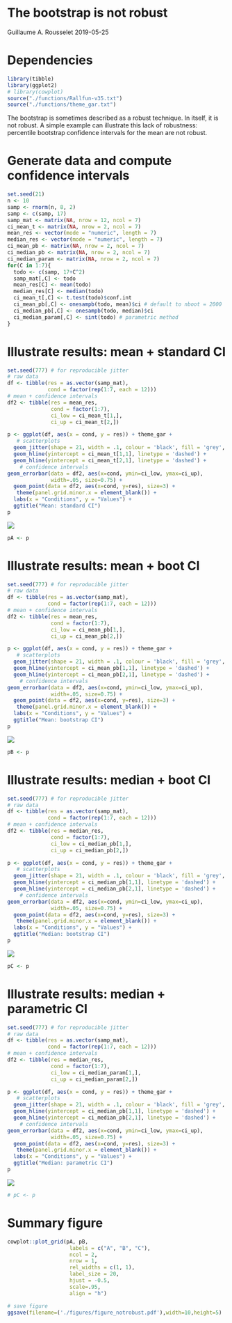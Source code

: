 The bootstrap is not robust
================
Guillaume A. Rousselet
2019-05-25

Dependencies
============

``` r
library(tibble)
library(ggplot2)
# library(cowplot)
source("./functions/Rallfun-v35.txt")
source("./functions/theme_gar.txt")
```

The bootstrap is sometimes described as a robust technique. In itself, it is not robust. A simple example can illustrate this lack of robustness: percentile bootstrap confidence intervals for the mean are not robust.

Generate data and compute confidence intervals
==============================================

``` r
set.seed(21)
n <- 10
samp <- rnorm(n, 8, 2) 
samp <- c(samp, 17)
samp_mat <- matrix(NA, nrow = 12, ncol = 7)
ci_mean_t <- matrix(NA, nrow = 2, ncol = 7)
mean_res <- vector(mode = "numeric", length = 7)
median_res <- vector(mode = "numeric", length = 7)
ci_mean_pb <- matrix(NA, nrow = 2, ncol = 7)
ci_median_pb <- matrix(NA, nrow = 2, ncol = 7)
ci_median_param <- matrix(NA, nrow = 2, ncol = 7)
for(C in 1:7){
  todo <- c(samp, 17+C^2)
  samp_mat[,C] <- todo
  mean_res[C] <- mean(todo)
  median_res[C] <- median(todo)
  ci_mean_t[,C] <- t.test(todo)$conf.int
  ci_mean_pb[,C] <- onesampb(todo, mean)$ci # default to nboot = 2000
  ci_median_pb[,C] <- onesampb(todo, median)$ci
  ci_median_param[,C] <- sint(todo) # parametric method
}
```

Illustrate results: mean + standard CI
======================================

``` r
set.seed(777) # for reproducible jitter
# raw data
df <- tibble(res = as.vector(samp_mat),
             cond = factor(rep(1:7, each = 12)))
# mean + confidence intervals
df2 <- tibble(res = mean_res,
              cond = factor(1:7),
              ci_low = ci_mean_t[1,],
              ci_up = ci_mean_t[2,])

p <- ggplot(df, aes(x = cond, y = res)) + theme_gar +
   # scatterplots
  geom_jitter(shape = 21, width = .1, colour = 'black', fill = 'grey', size = 2, alpha = 0.5) +
  geom_hline(yintercept = ci_mean_t[1,1], linetype = 'dashed') +
  geom_hline(yintercept = ci_mean_t[2,1], linetype = 'dashed') +
    # confidence intervals
geom_errorbar(data = df2, aes(x=cond, ymin=ci_low, ymax=ci_up), 
              width=.05, size=0.75) + 
  geom_point(data = df2, aes(x=cond, y=res), size=3) +
   theme(panel.grid.minor.x = element_blank()) +
  labs(x = "Conditions", y = "Values") +
  ggtitle("Mean: standard CI") 
p
```

![](notrobust_files/figure-markdown_github/unnamed-chunk-3-1.png)

``` r
pA <- p
```

Illustrate results: mean + boot CI
==================================

``` r
set.seed(777) # for reproducible jitter
# raw data
df <- tibble(res = as.vector(samp_mat),
             cond = factor(rep(1:7, each = 12)))
# mean + confidence intervals
df2 <- tibble(res = mean_res,
              cond = factor(1:7),
              ci_low = ci_mean_pb[1,],
              ci_up = ci_mean_pb[2,])

p <- ggplot(df, aes(x = cond, y = res)) + theme_gar +
   # scatterplots
  geom_jitter(shape = 21, width = .1, colour = 'black', fill = 'grey', size = 2, alpha = 0.5) +
  geom_hline(yintercept = ci_mean_pb[1,1], linetype = 'dashed') +
  geom_hline(yintercept = ci_mean_pb[2,1], linetype = 'dashed') +
    # confidence intervals
geom_errorbar(data = df2, aes(x=cond, ymin=ci_low, ymax=ci_up), 
              width=.05, size=0.75) + 
  geom_point(data = df2, aes(x=cond, y=res), size=3) +
   theme(panel.grid.minor.x = element_blank()) +
  labs(x = "Conditions", y = "Values") +
  ggtitle("Mean: bootstrap CI") 
p
```

![](notrobust_files/figure-markdown_github/unnamed-chunk-4-1.png)

``` r
pB <- p
```

Illustrate results: median + boot CI
====================================

``` r
set.seed(777) # for reproducible jitter
# raw data
df <- tibble(res = as.vector(samp_mat),
             cond = factor(rep(1:7, each = 12)))
# mean + confidence intervals
df2 <- tibble(res = median_res,
              cond = factor(1:7),
              ci_low = ci_median_pb[1,],
              ci_up = ci_median_pb[2,])

p <- ggplot(df, aes(x = cond, y = res)) + theme_gar +
   # scatterplots
  geom_jitter(shape = 21, width = .1, colour = 'black', fill = 'grey', size = 2, alpha = 0.5) +
  geom_hline(yintercept = ci_median_pb[1,1], linetype = 'dashed') +
  geom_hline(yintercept = ci_median_pb[2,1], linetype = 'dashed') +
    # confidence intervals
geom_errorbar(data = df2, aes(x=cond, ymin=ci_low, ymax=ci_up), 
              width=.05, size=0.75) + 
  geom_point(data = df2, aes(x=cond, y=res), size=3) +
   theme(panel.grid.minor.x = element_blank()) +
  labs(x = "Conditions", y = "Values") +
  ggtitle("Median: bootstrap CI") 
p
```

![](notrobust_files/figure-markdown_github/unnamed-chunk-5-1.png)

``` r
pC <- p
```

Illustrate results: median + parametric CI
==========================================

``` r
set.seed(777) # for reproducible jitter
# raw data
df <- tibble(res = as.vector(samp_mat),
             cond = factor(rep(1:7, each = 12)))
# mean + confidence intervals
df2 <- tibble(res = median_res,
              cond = factor(1:7),
              ci_low = ci_median_param[1,],
              ci_up = ci_median_param[2,])

p <- ggplot(df, aes(x = cond, y = res)) + theme_gar +
   # scatterplots
  geom_jitter(shape = 21, width = .1, colour = 'black', fill = 'grey', size = 2, alpha = 0.5) +
  geom_hline(yintercept = ci_median_pb[1,1], linetype = 'dashed') +
  geom_hline(yintercept = ci_median_pb[2,1], linetype = 'dashed') +
    # confidence intervals
geom_errorbar(data = df2, aes(x=cond, ymin=ci_low, ymax=ci_up), 
              width=.05, size=0.75) + 
  geom_point(data = df2, aes(x=cond, y=res), size=3) +
   theme(panel.grid.minor.x = element_blank()) +
  labs(x = "Conditions", y = "Values") +
  ggtitle("Median: parametric CI") 
p
```

![](notrobust_files/figure-markdown_github/unnamed-chunk-6-1.png)

``` r
# pC <- p
```

Summary figure
==============

``` r
cowplot::plot_grid(pA, pB,
                    labels = c("A", "B", "C"),
                    ncol = 2,
                    nrow = 1,
                    rel_widths = c(1, 1), 
                    label_size = 20, 
                    hjust = -0.5, 
                    scale=.95,
                    align = "h")

# save figure
ggsave(filename=('./figures/figure_notrobust.pdf'),width=10,height=5)
```

